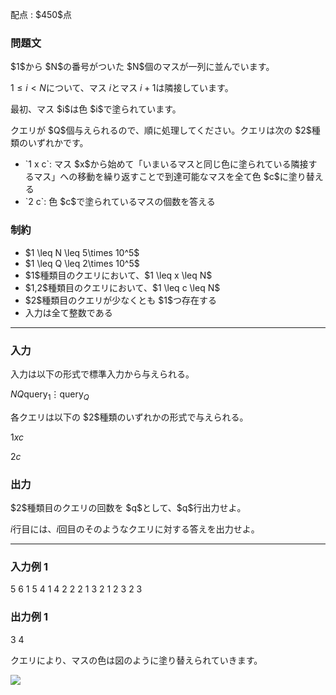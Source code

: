 
<div>

<span>

<span>

<p>
配点 : $450$点
</p>

<div>

<section>

### **問題文**

<p>
$1$から $N$の番号がついた $N$個のマスが一列に並んでいます。

$1 \leq i < N$について、マス $i$とマス $i+1$は隣接しています。
</p>

<p>
最初、マス $i$は色 $i$で塗られています。
</p>

<p>
クエリが $Q$個与えられるので、順に処理してください。クエリは次の $2$種類のいずれかです。
</p>

<ul>

<li>
`1 x c`: マス $x$から始めて「いまいるマスと同じ色に塗られている隣接するマス」への移動を繰り返すことで到達可能なマスを全て色 $c$に塗り替える
</li>

<li>
`2 c`: 色 $c$で塗られているマスの個数を答える
</li>

</ul>

</section>

</div>

<div>

<section>

### **制約**

<ul>

<li>
$1 \leq N \leq 5\times 10^5$
</li>

<li>
$1 \leq Q \leq 2\times 10^5$
</li>

<li>
$1$種類目のクエリにおいて、$1 \leq x \leq N$
</li>

<li>
$1,2$種類目のクエリにおいて、$1 \leq c \leq N$
</li>

<li>
$2$種類目のクエリが少なくとも $1$つ存在する
</li>

<li>
入力は全て整数である
</li>

</ul>

</section>

</div>

---

<div>

<div>

<section>

### **入力**

<p>
入力は以下の形式で標準入力から与えられる。
</p>

<div>

$N$$Q$$\mathrm{query}_1$$\vdots$$\mathrm{query}_Q$
</div>

<p>
各クエリは以下の $2$種類のいずれかの形式で与えられる。
</p>

<div>

$1$$x$$c$
</div>

<div>

$2$$c$
</div>

</section>

</div>

<div>

<section>

### **出力**

<p>
$2$種類目のクエリの回数を $q$として、$q$行出力せよ。

$i$行目には、$i$回目のそのようなクエリに対する答えを出力せよ。
</p>

</section>

</div>

</div>

---

<div>

<section>

### **入力例 1**

<div>

5 6
1 5 4
1 4 2
2 2
1 3 2
1 2 3
2 3

</div>

</section>

</div>

<div>

<section>

### **出力例 1**

<div>

3
4

</div>

<p>
クエリにより、マスの色は図のように塗り替えられていきます。
</p>

<p>

<img src="https://img.atcoder.jp/abc380/c3bf3eec819a7b7fcbfd21065c06bab2.png">

</img>

</p>

</section>

</div>

</span>

</span>

</div>
